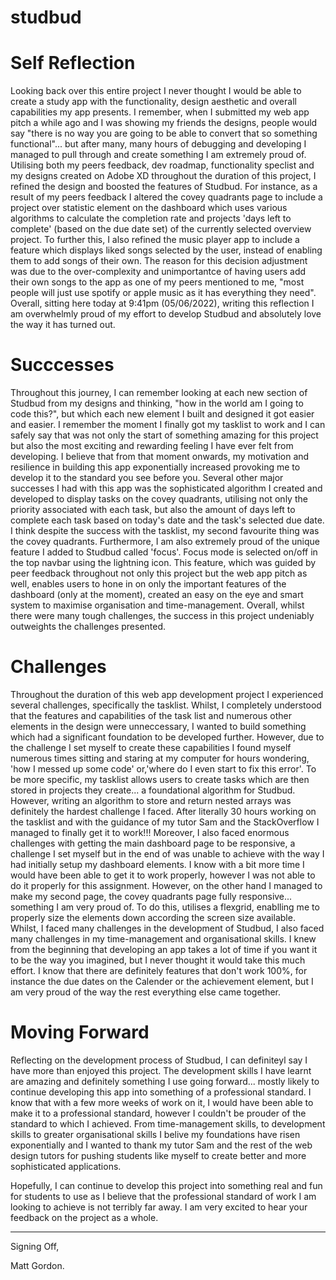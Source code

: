 # studbud

# Self Reflection

Looking back over this entire project I never thought I would be able to create a study app with the functionality, design aesthetic and overall capabilities my app presents. I remember, when I submitted my web app pitch a while ago and I was showing my friends the designs, people would say "there is no way you are going to be able to convert that so something functional"... but after many, many hours of debugging and developing I managed to pull through and create something I am extremely proud of. Utilising both my peers feedback, dev roadmap, functionality speclist and my designs created on Adobe XD throughout the duration of this project, I refined the design and boosted the features of Studbud. For instance, as a result of my peers feedback I altered the covey quadrants page to include a project over statistic element on the dashboard which uses various algorithms to calculate the completion rate and projects 'days left to complete' (based on the due date set) of the currently selected overview project. To further this, I also refined the music player app to include a feature which displays liked songs selected by the user, instead of enabling them to add songs of their own. The reason for this decision adjustment was due to the over-complexity and unimportantce of having users add their own songs to the app as one of my peers mentioned to me, "most people will just use spotify or apple music as it has everything they need". Overall, sitting here today at 9:41pm  (05/06/2022), writing this reflection I am overwhelmly proud of my effort to develop Studbud and absolutely love the way it has turned out.

# Succcesses

Throughout this journey, I can remember looking at each new section of Studbud from my designs and thinking, "how in the world am I going to code this?", but which each new element I built and designed it got easier and easier. I remember the moment I finally got my tasklist to work and I can safely say that was not only the start of something amazing for this project but also the most exciting and rewarding feeling I have ever felt from developing. I believe that from that moment onwards, my motivation and resilience in building this app exponentially increased provoking me to develop it to the standard you see before you. Several other major successes I had with this app was the sophisticated algorithm I created and developed to display tasks on the covey quadrants, utilising not only the priority associated with each task, but also the amount of days left to complete each task based on today's date and the task's selected due date. I think despite the success with the tasklist, my second favourite thing was the covey quadrants. Furthermore, I am also extremely proud of the unique feature I added to Studbud called 'focus'. Focus mode is selected on/off in the top navbar using the lightning icon. This feature, which was guided by peer feedback throughout not only this project but the web app pitch as well, enables users to hone in on only the important features of the dashboard (only at the moment), created an easy on the eye and smart system to maximise organisation and time-management. Overall, whilst there were many tough challenges, the success in this project undeniably outweights the challenges presented. 

# Challenges

Throughout the duration of this web app development project I experienced several challenges, specifically the tasklist. Whilst, I completely understood that the features and capabilities of the task list and numerous other elements in the design were unneccessary, I wanted to build something which had a significant foundation to be developed further. However, due to the challenge I set myself to create these capabilities I found myself numerous times sitting and staring at my computer for hours wondering, 'how I messed up some code' or,'where do I even start to fix this error'. To be more specific, my tasklist allows users to create tasks which are then stored in projects they create... a foundational algorithm for Studbud. However, writing an algorithm to store and return nested arrays was definitely the hardest challenge I faced. After literally 30 hours working on the tasklist and with the guidance of my tutor Sam and the StackOverflow I managed to finally get it to work!!! Moreover, I also faced enormous challenges with getting the main dashboard page to be responsive, a challenge I set myself but in the end of was unable to achieve with the way I had initially setup my dashboard elements. I know with a bit more time I would have been able to get it to work properly, however I was not able to do it properly for this assignment. However, on the other hand I managed to make my second page, the covey quadrants page fully responsive... something I am very proud of. To do this, utilises a flexgrid, enablling me to properly size the elements down according the screen size available. Whilst, I faced many challenges in the development of Studbud, I also faced many challenges in my time-management and organisational skills. I knew from the beginning that developing an app takes a lot of time if you want it to be the way you imagined, but I never thought it would take this much effort. I know that there are definitely features that don't work 100%, for instance the due dates on the Calender or the achievement element, but I am very proud of the way the rest everything else came together. 

# Moving Forward

Reflecting on the development process of Studbud, I can definiteyl say I have more than enjoyed this project. The development skills I have learnt are amazing and definitely something I use going forward... mostly likely to continue developing this app into something of a professional standard. I know that with a few more weeks of work on it, I would have been able to make it to a professional standard, however I couldn't be prouder of the standard to which I achieved. From time-management skills, to development skills to greater organisational skills I belive my foundations have risen exponentially and I wanted to thank my tutor Sam and the rest of the web design tutors for pushing students like myself to create better and more sophisticated applications.

Hopefully, I can continue to develop this project into something real and fun for students to use as I believe that the professional standard of work I am looking to achieve is not terribly far away. I am very excited to hear your feedback on the project as a whole.

---

Signing Off, 

Matt Gordon. 




